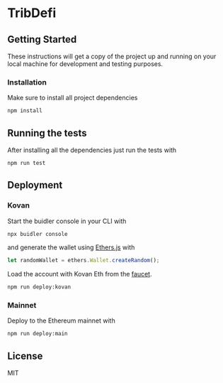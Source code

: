 # TribDefi

## Getting Started

These instructions will get a copy of the project up and running on your local machine for development and testing purposes.

### Installation

Make sure to install all project dependencies

```bash
npm install
```

## Running the tests

After installing all the dependencies just run the tests with

```bash
npm run test
```

## Deployment

### Kovan

Start the buidler console in your CLI with
```bash
npx buidler console
```

and generate the wallet using [Ethers.js](https://docs.ethers.io/v4/index.html) with

```javascript
let randomWallet = ethers.Wallet.createRandom();

```

Load the account with Kovan Eth from the [faucet](https://faucet.kovan.network/).


```bash
npm run deploy:kovan
```

### Mainnet

Deploy to the Ethereum mainnet with

```bash
npm run deploy:main
```

## License

MIT
